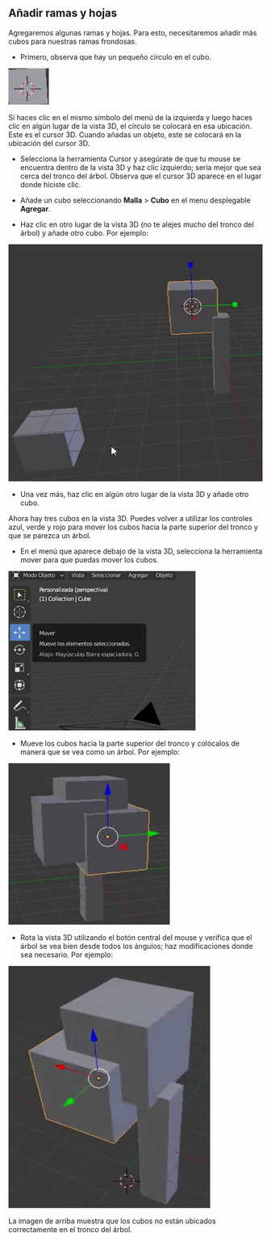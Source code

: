 ## Añadir ramas y hojas

Agregaremos algunas ramas y hojas. Para esto, necesitaremos añadir más cubos para nuestras ramas frondosas.

+ Primero, observa que hay un pequeño círculo en el cubo.

![Cursor 3D](images/blender-3d-cursor.png)

Si haces clic en el mismo símbolo del menú de la izquierda y luego haces clic en algún lugar de la vista 3D, el círculo se colocará en esa ubicación. Este es el cursor 3D. Cuando añadas un objeto, este se colocará en la ubicación del cursor 3D.

+ Selecciona la herramienta Cursor y asegúrate de que tu mouse se encuentra dentro de la vista 3D y haz clic izquierdo; sería mejor que sea cerca del tronco del árbol. Observa que el cursor 3D aparece en el lugar donde hiciste clic.

+ Añade un cubo seleccionando **Malla** > **Cubo** en el menu desplegable **Agregar**.

+ Haz clic en otro lugar de la vista 3D (no te alejes mucho del tronco del árbol) y añade otro cubo. Por ejemplo:

![Blender mostrando 2 cubos](images/blender-2-cubes.png)

+ Una vez más, haz clic en algún otro lugar de la vista 3D y añade otro cubo.

Ahora hay tres cubos en la vista 3D. Puedes volver a utilizar los controles azul, verde y rojo para mover los cubos hacia la parte superior del tronco y que se parezca un árbol.

+ En el menú que aparece debajo de la vista 3D, selecciona la herramienta mover para que puedas mover los cubos.

![Herramienta Mover](images/gizmos.png)

+ Mueve los cubos hacia la parte superior del tronco y colócalos de manera que se vea como un árbol. Por ejemplo:

![Árbol en Blender](images/blender-tree-1.png)

+ Rota la vista 3D utilizando el botón central del mouse y verifica que el árbol se vea bien desde todos los ángulos; haz modificaciones donde sea necesario. Por ejemplo:

![Árbol en Blender](images/blender-tree-2.png)

La imagen de arriba muestra que los cubos no están ubicados correctamente en el tronco del árbol.